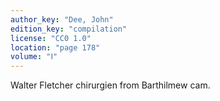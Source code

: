 ```yaml
---
author_key: "Dee, John"
edition_key: "compilation"
license: "CC0 1.0"
location: "page 178"
volume: "Ⅰ"
---
```

Walter Fletcher chirurgien from Barthilmew cam.
